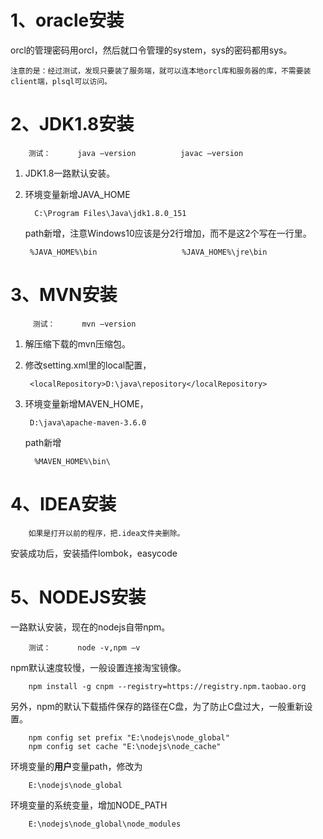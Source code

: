 # **1、oracle安装**
orcl的管理密码用orcl，然后就口令管理的system，sys的密码都用sys。

    注意的是：经过测试，发现只要装了服务端，就可以连本地orcl库和服务器的库，不需要装client端，plsql可以访问。 

# **2、JDK1.8安装** 
        测试：      java –version          javac –version
1. JDK1.8一路默认安装。
2. 环境变量新增JAVA_HOME

         C:\Program Files\Java\jdk1.8.0_151
         
    path新增，注意Windows10应该是分2行增加，而不是这2个写在一行里。

        %JAVA_HOME%\bin                   %JAVA_HOME%\jre\bin

 # **3、MVN安装**
         测试：      mvn –version       
1. 解压缩下载的mvn压缩包。
2. 修改setting.xml里的local配置，  

        <localRepository>D:\java\repository</localRepository>
3. 环境变量新增MAVEN_HOME，

        D:\java\apache-maven-3.6.0
        
    path新增

         %MAVEN_HOME%\bin\
# **4、IDEA安装**
        如果是打开以前的程序，把.idea文件夹删除。
安装成功后，安装插件lombok，easycode
# **5、NODEJS安装** 
一路默认安装，现在的nodejs自带npm。

        测试：      node -v,npm –v
npm默认速度较慢，一般设置连接淘宝镜像。

        npm install -g cnpm --registry=https://registry.npm.taobao.org
另外，npm的默认下载插件保存的路径在C盘，为了防止C盘过大，一般重新设置。

        npm config set prefix "E:\nodejs\node_global"
        npm config set cache "E:\nodejs\node_cache"
环境变量的**用户**变量path，修改为

        E:\nodejs\node_global
环境变量的系统变量，增加NODE_PATH

        E:\nodejs\node_global\node_modules

